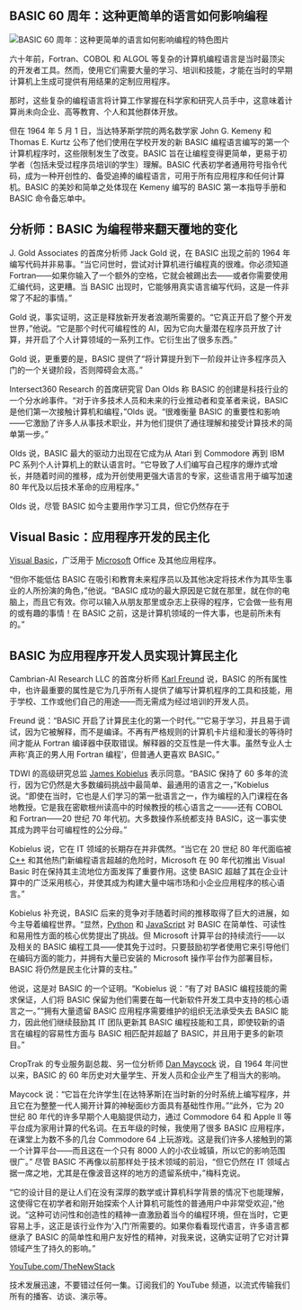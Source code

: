 ## BASIC 60 周年：这种更简单的语言如何影响编程

![BASIC 60 周年：这种更简单的语言如何影响编程的特色图片](https://cdn.thenewstack.io/media/2024/05/f81a7dc0-getty-images-nbj1-kqx6go-unsplash-1-1024x683.jpg)

六十年前，Fortran、COBOL 和 ALGOL 等复杂的计算机编程语言是当时最顶尖的开发者工具。然而，使用它们需要大量的学习、培训和技能，才能在当时的早期计算机上生成可提供有用结果的定制应用程序。

那时，这些复杂的编程语言将计算工作掌握在科学家和研究人员手中，这意味着计算尚未向企业、高等教育、个人和其他群体开放。

但在 1964 年 5 月 1 日，当达特茅斯学院的两名数学家 John G. Kemeny 和 Thomas E. Kurtz 公布了他们使用在学校开发的新 BASIC 编程语言编写的第一个计算机程序时，这些限制发生了改变。BASIC 旨在让编程变得更简单，更易于初学者（包括未受过程序员培训的学生）理解。BASIC 代表初学者通用符号指令代码，成为一种开创性的、备受追捧的编程语言，可用于所有应用程序和任何计算机。BASIC 的美妙和简单之处体现在 Kemeny 编写的 BASIC 第一本指导手册和 BASIC 命令备忘单中。

## 分析师：BASIC 为编程带来翻天覆地的变化

J. Gold Associates 的首席分析师 Jack Gold 说，在 BASIC 出现之前的 1964 年编写代码并非易事。“当它问世时，尝试对计算机进行编程真的很难。你必须知道 Fortran——如果你输入了一个额外的空格，它就会被踢出去——或者你需要使用汇编代码，这更糟。当 BASIC 出现时，它能够用真实语言编写代码，这是一件非常了不起的事情。”

Gold 说，事实证明，这正是释放新开发者浪潮所需要的。“它真正开启了整个开发世界，”他说。“它是那个时代可编程性的 AI，因为它向大量潜在程序员开放了计算，并开启了个人计算领域的一系列工作。它衍生出了很多东西。”

Gold 说，更重要的是，BASIC 提供了“将计算提升到下一阶段并让许多程序员入门的一个关键阶段，否则障碍会太高。”

Intersect360 Research 的首席研究官 Dan Olds 称 BASIC 的创建是科技行业的一个分水岭事件。“对于许多技术人员和未来的行业推动者和变革者来说，BASIC 是他们第一次接触计算机和编程，”Olds 说。“很难衡量 BASIC 的重要性和影响——它激励了许多人从事技术职业，并为他们提供了通往理解和接受计算技术的简单第一步。”

Olds 说，BASIC 最大的驱动力出现在它成为从 Atari 到 Commodore 再到 IBM PC 系列个人计算机上的默认语言时。“它导致了人们编写自己程序的爆炸式增长，并随着时间的推移，成为开创使用更强大语言的专家，这些语言用于编写加速 80 年代及以后技术革命的应用程序。”

Olds 说，尽管 BASIC 如今主要用作学习工具，但它仍然存在于
## Visual Basic：应用程序开发的民主化

[Visual Basic](https://thenewstack.io/visual-basic-lingers-on/)，广泛用于 [Microsoft](https://news.microsoft.com/?utm_content=inline+mention) Office 及其他应用程序。

“但你不能低估 BASIC 在吸引和教育未来程序员以及其他决定将技术作为其毕生事业的人所扮演的角色，”他说。“BASIC 成功的最大原因是它就在那里，就在你的电脑上，而且它有效。你可以输入从朋友那里或杂志上获得的程序，它会做一些有用的或有趣的事情！在 BASIC 之前，这是计算机领域的一件大事，也是前所未有的。”

## BASIC 为应用程序开发人员实现计算民主化

Cambrian-AI Research LLC 的首席分析师 [Karl Freund](https://www.linkedin.com/in/kfreund/) 说，BASIC 的所有属性中，也许最重要的属性是它为几乎所有人提供了编写计算机程序的工具和技能，用于学校、工作或他们自己的用途——而无需成为经过培训的开发人员。

Freund 说：“BASIC 开启了计算民主化的第一个时代。”“它易于学习，并且易于调试，因为它被解释，而不是编译。不再有严格规则的计算机卡片组和漫长的等待时间才能从 Fortran 编译器中获取错误。解释器的交互性是一件大事。虽然专业人士声称‘真正的男人用 Fortran 编程’，但普通人更喜欢 BASIC。”

TDWI 的高级研究总监 [James Kobielus](https://www.linkedin.com/in/jameskobielus/) 表示同意。“BASIC 保持了 60 多年的流行，因为它仍然是大多数编码挑战中最简单、最通用的语言之一，”Kobielus 说。“即使在当时，它也是人们学习的第一批语言之一，作为编程的入门课程在各地教授。它是我在密歇根州读高中的时候教授的核心语言之一——还有 COBOL 和 Fortran——20 世纪 70 年代初。大多数操作系统都支持 BASIC，这一事实使其成为跨平台可编程性的公分母。”

Kobielus 说，它在 IT 领域的长期存在并非偶然。“当它在 20 世纪 80 年代面临被 [C++](https://thenewstack.io/bjarne-stroustrups-plan-for-bringing-safety-to-c/) 和其他热门新编程语言超越的危险时，Microsoft 在 90 年代初推出 Visual Basic 时在保持其主流地位方面发挥了重要作用。这使 BASIC 超越了其在企业计算中的广泛采用核心，并使其成为构建大量中端市场和小企业应用程序的核心语言。”

Kobielus 补充说，BASIC 后来的竞争对手随着时间的推移取得了巨大的进展，如今主导着编程世界。“显然，[Python](https://thenewstack.io/an-introduction-to-python-a-language-for-the-ages/) 和 [JavaScript](https://thenewstack.io/javascript/) 对 BASIC 在简单性、可读性和易用性方面的核心优势提出了挑战。但 Microsoft 计算平台的持续流行——以及相关的 BASIC 编程工具——使其免于过时。只要鼓励初学者使用它来引导他们在编码方面的能力，并拥有大量已安装的 Microsoft 操作平台作为部署目标，BASIC 将仍然是民主化计算的支柱。”

他说，这是对 BASIC 的一个证明。“Kobielus 说：“有了对 BASIC 编程技能的需求保证，人们将 BASIC 保留为他们需要在每一代新软件开发工具中支持的核心语言之一。”“拥有大量遗留 BASIC 应用程序需要维护的组织无法承受失去 BASIC 能力，因此他们继续鼓励其 IT 团队更新其 BASIC 编程技能和工具，即使较新的语言在编程的容易性方面与 BASIC 相匹配并超越了 BASIC，并且用于更多的新项目。”

CropTrak 的专业服务副总裁、另一位分析师 [Dan Maycock](https://www.linkedin.com/in/danmaycock/) 说，自 1964 年问世以来，BASIC 的 60 年历史对大量学生、开发人员和企业产生了相当大的影响。

Maycock 说：“它旨在允许学生[在达特茅斯]在当时新的分时系统上编写程序，并且它在为整整一代人揭开计算的神秘面纱方面具有基础性作用。”“此外，它为 20 世纪 80 年代的许多早期个人电脑提供动力，通过 Commodore 64 和 Apple II 等平台成为家用计算的代名词。在五年级的时候，我使用了很多 BASIC 应用程序，在课堂上为数不多的几台 Commodore 64 上玩游戏。这是我们许多人接触到的第一个计算平台——而且这在一个只有 8000 人的小农业城镇，所以它的影响范围很广。”
尽管 BASIC 不再像以前那样处于技术领域的前沿，“但它仍然在 IT 领域占据一席之地，尤其是在像波音这样的地方的遗留系统中，”梅科克说。

“它的设计目的是让人们在没有深厚的数学或计算机科学背景的情况下也能理解，这使得它在初学者和刚开始探索个人计算机可能性的普通用户中非常受欢迎，”他说。“这种可访问性和创造性的精神一直激励着当今的编程环境，但在当时，它更容易上手，这正是该行业作为‘入门’所需要的。如果你看看现代语言，许多语言都继承了 BASIC 的简单性和用户友好性的精神，对我来说，这确实证明了它对计算领域产生了持久的影响。”

[YouTube.com/TheNewStack](https://youtube.com/thenewstack?sub_confirmation=1)

技术发展迅速，不要错过任何一集。订阅我们的 YouTube 频道，以流式传输我们所有的播客、访谈、演示等。
